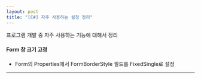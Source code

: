 ```yaml
---
layout: post
title: "[C#] 자주 사용하는 설정 정리"
---
```

프로그램 개발 중 자주 사용하는 기능에 대해서 정리

#### Form 창 크기 고정
* Form의 Properties에서 FormBorderStyle 필드를 FixedSingle로 설정

---